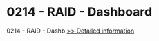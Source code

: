 # 0214 - RAID - Dashboard
0214 - RAID - Dashb
[>> Detailed information](https://secure.shareit.com/shareit/product.html?productid=301015415&affiliateid=200057808)